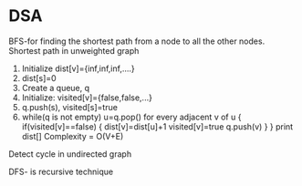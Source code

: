 # DSA
BFS-for finding the shortest path from a node to all the other nodes.
Shortest path in unweighted graph
1. Initialize dist[v]={inf,inf,inf,....}
2. dist[s]=0
3. Create a queue, q
4. Initialize: visited[v]={false,false,...}
5. q.push(s), visited[s]=true
6. while(q is not empty)
u=q.pop()
for every adjacent v of u
{
if(visited[v]==false)
{
dist[v]=dist[u]+1
visited[v]=true
q.push(v)
}
}
print dist[]
Complexity = O(V+E)

Detect cycle in undirected graph


DFS- is recursive technique
